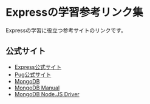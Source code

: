 # Expressの学習参考リンク集

Expressの学習に役立つ参考サイトのリンクです。

<h2 id="official">公式サイト</h2>

- [Express公式サイト](https://expressjs.com/ja/)
- [Pug公式サイト](https://pugjs.org/api/getting-started.html)
- [MongoDB](https://www.mongodb.com/)
- [MongoDB Manual](https://docs.mongodb.com/manual/)
- [MongoDB Node.JS Driver](http://mongodb.github.io/node-mongodb-native/)

